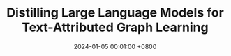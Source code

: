 ---
title:          "Distilling Large Language Models for Text-Attributed Graph Learning"
date:           2024-01-05 00:01:00 +0800
selected:       true
pub:            "CIKM"
pub_date:       "2024"
cover:          /assets/images/covers/cover1.jpg
authors:
- Bo Pan, Zheng Zhang, Yifei Zhang, Yuntong Hu, Liang Zhao
links:
  Paper: https://arxiv.org/pdf/2402.12022
---